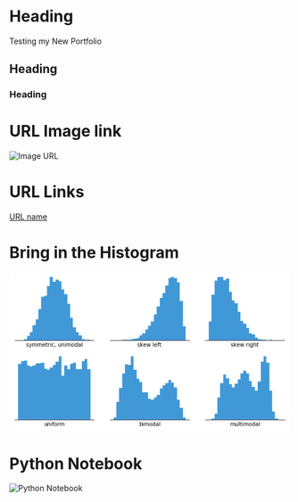 # Heading
Testing my New Portfolio

## Heading


### Heading

# URL Image link
![Image URL](https://i0.wp.com/statisticsbyjim.com/wp-content/uploads/2020/07/TimeSeriesTrade.png?fit=576%2C384&ssl=1) 

# URL Links
[URL name](https://www.markdownguide.org/cheat-sheet/) 

# Bring in the Histogram
![Histogram](Assets/Images/histogram-example-2.png)

# Python Notebook
![Python Notebook](Sample_python_notebook.ipynb)
